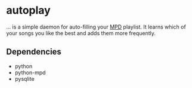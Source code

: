 autoplay
========

... is a simple daemon for auto-filling your [MPD][] playlist. It learns which of your songs you like the best and adds them more frequently.

[MPD]: http://mpd.wikia.com (Music Player Daemon)
Dependencies
------------

* python
* python-mpd
* pysqlite
